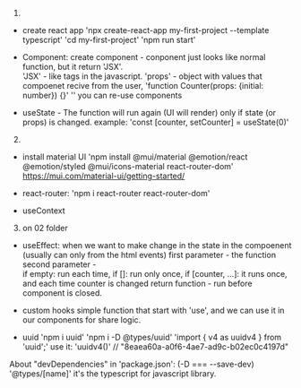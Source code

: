 01. 

* create react app
'npx create-react-app my-first-project --template typescript'
'cd my-first-project'
'npm run start'

* Component:
create component - conponent just looks like normal function, but it return 'JSX'.  
'JSX' - like <html> tags in the javascript. 
'props' - object with values that compoenet recive from the user,
'function Counter(props: {initial: number}) {}'
'<Counter initial={0}/>'
you can re-use components

* useState - 
The function will run again (UI will render) only if state (or props) is changed.
example:
'const [counter, setCounter] = useState(0)'

02. 

* install material UI
'npm install @mui/material @emotion/react @emotion/styled @mui/icons-material react-router-dom'
https://mui.com/material-ui/getting-started/

* react-router:
'npm i react-router react-router-dom'

* useContext

03. on 02 folder

* useEffect:
when we want to make change in the state in the compoenent (usually can only from the html events)
first parameter - the function
second parameter -  
if empty: run each time, 
if []: run only once, 
if [counter, ...]: it runs once, and each time counter is changed
return function - run before component is closed. 

* custom hooks
simple function that start with 'use', and we can use it in our components for share logic.

* uuid
'npm i uuid'
'npm i -D @types/uuid'
'import { v4 as uuidv4 } from 'uuid';'
use it: 'uuidv4()' // "8eaea60a-a0f6-4ae7-ad9c-b02ec0c4197d"

About "devDependencies" in 'package.json':
(-D === --save-dev)
'@types/[name]' it's the typescript for javascript library.


